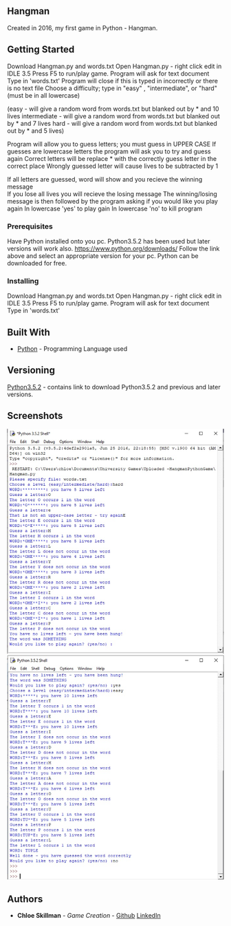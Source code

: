 ## Hangman

Created in 2016, my first game in Python - Hangman. 

## Getting Started

Download Hangman.py and words.txt
Open Hangman.py - right click edit in IDLE 3.5
Press F5 to run/play game.
Program will ask for text document
Type in 'words.txt'
Program will close if this is typed in incorrectly or there is no text file
Choose a difficulty; type in "easy" , "intermediate", or "hard" (must be in all lowercase)

(easy - will give a random word from words.txt but blanked out by * and 10 lives
intermediate - will give a random word from words.txt but blanked out by * and 7 lives
hard - will give a random word from words.txt but blanked out by * and 5 lives)

Program will allow you to guess letters; you must guess in UPPER CASE
If guesses are lowercase letters the program will ask you to try and guess again
Correct letters will be replace * with the correctly guess letter in the correct place
Wrongly guessed letter will cause lives to be subtracted by 1

If all letters are guessed, word will show and you recieve the winning message  
If you lose all lives you will recieve the losing message
The winning/losing message is then followed by the program asking if you would like you play again
In lowercase 'yes' to play gain
In lowercase 'no' to kill program

### Prerequisites

Have Python installed onto you pc. 
Python3.5.2 has been used but later versions will work also.
https://www.python.org/downloads/
Follow the link above and select an appropriate version for your pc.
Python can be downloaded for free. 

### Installing

Download Hangman.py and words.txt
Open Hangman.py - right click edit in IDLE 3.5
Press F5 to run/play game.
Program will ask for text document
Type in 'words.txt'

## Built With

* [Python](https://www.python.org/downloads/) - Programming Language used

## Versioning

[Python3.5.2](https://www.python.org/downloads/) - contains link to download Python3.5.2 and previous and later versions. 

## Screenshots

![LosingPython](https://raw.githubusercontent.com/ChloeLS/Hangman/master/LosingHangman.jpg)
![WinningPython](https://raw.githubusercontent.com/ChloeLS/Hangman/master/WinningHangman.jpg)

## Authors

* **Chloe Skillman** - *Game Creation* - [Github](https://github.com/ChloeLS)
                                         [LinkedIn](https://www.linkedin.com/in/chloe-skillman-b80941183/)

